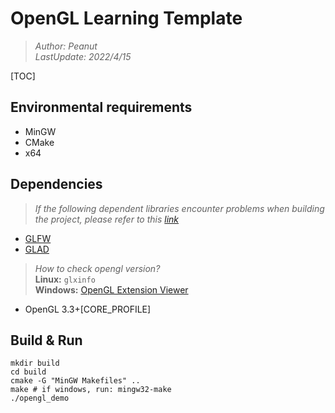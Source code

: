 # OpenGL Learning Template

> *Author: Peanut*  
> *LastUpdate: 2022/4/15*

[TOC]


## Environmental requirements

- MinGW
- CMake
- x64

## Dependencies

> *If the following dependent libraries encounter problems when building the project, please refer to this [link](https://learnopengl-cn.github.io/01%20Getting%20started/02%20Creating%20a%20window/)*

- [GLFW](https://www.glfw.org/download.html)
- [GLAD](https://glad.dav1d.de/)

> *How to check opengl version?*  
> **Linux:** `glxinfo`  
> **Windows:** [OpenGL Extension Viewer](https://download.cnet.com/OpenGL-Extensions-Viewer/3000-18487_4-34442.html) 
- OpenGL 3.3+[CORE_PROFILE]

## Build & Run
~~~shell
mkdir build
cd build
cmake -G "MinGW Makefiles" ..
make # if windows, run: mingw32-make
./opengl_demo
~~~


